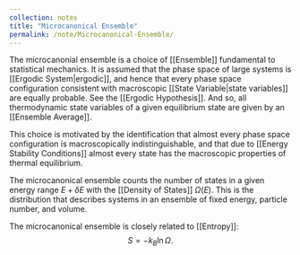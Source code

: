 ```yaml
---
collection: notes
title: "Microcanonical Ensemble"
permalink: /note/Microcanonical-Ensemble/
---
```

The microcanonial ensemble is a choice of [[Ensemble]] fundamental to statistical mechanics. It is assumed that the phase space of large systems is [[Ergodic System|ergodic]], and hence that every phase space configuration consistent with macroscopic [[State Variable|state variables]] are equally probable. See the [[Ergodic Hypothesis]]. And so, all thermodynamic state variables of a given equilibrium state are given by an [[Ensemble Average]].

This choice is motivated by the identification that almost every phase space configuration is macroscopically indistinguishable, and that due to [[Energy Stability Conditions]] almost every state has the macroscopic properties of thermal equilibrium.

The microcanonical ensemble counts the number of states in a given energy range $E + \delta E$ with the [[Density of States]] $\Omega(E)$. This is the distribution that describes systems in an ensemble of fixed energy, particle number, and volume. 

The microcanonical ensemble is closely related to [[Entropy]]:
$$
S = -k_B \ln \Omega.
$$